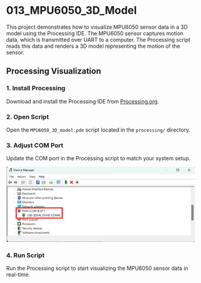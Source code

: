 ﻿# **013_MPU6050_3D_Model**

This project demonstrates how to visualize MPU6050 sensor data in a 3D model using the Processing IDE. The MPU6050 sensor captures motion data, which is transmitted over UART to a computer. The Processing script reads this data and renders a 3D model representing the motion of the sensor.

## **Processing Visualization**

### **1. Install Processing**
Download and install the Processing IDE from [Processing.org](https://processing.org/download).

### **2. Open Script**
Open the `MPU6050_3D_model.pde` script located in the `processing/` directory.

### **3. Adjust COM Port**
Update the COM port in the Processing script to match your system setup.

![COM Port Selection](media/port_select.png)

### **4. Run Script**
Run the Processing script to start visualizing the MPU6050 sensor data in real-time.
